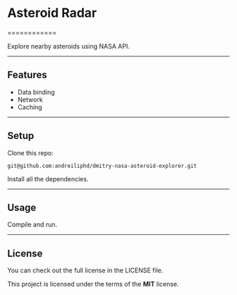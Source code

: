 # Asteroid Radar
============

Explore nearby asteroids using NASA API.

---

## Features
- Data binding
- Network
- Caching

---

## Setup
Clone this repo:
```
git@github.com:andreiliphd/dmitry-nasa-asteroid-explorer.git
```
Install all the dependencies.

---


## Usage
Compile and run.

---

## License
You can check out the full license in the LICENSE file.

This project is licensed under the terms of the **MIT** license.